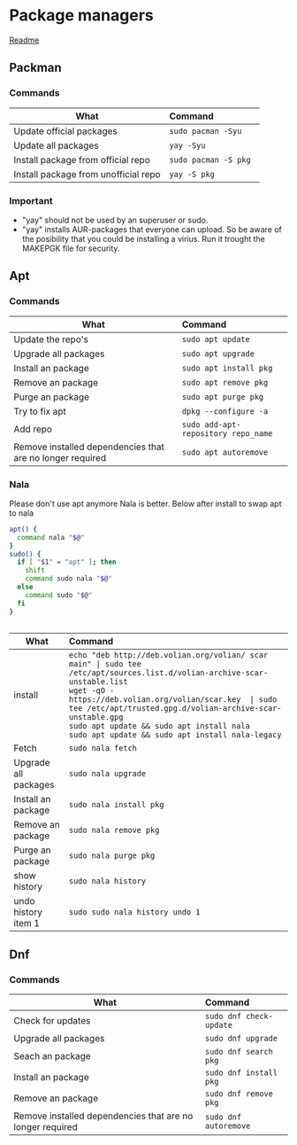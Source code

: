 # Package managers
[Readme](../README.md)
## Packman
### Commands

| What                                 | Command                   |
| ------------------------------------ | :------------------------ |
| Update official packages             | ```sudo pacman -Syu```    |
| Update all packages                  | ```yay -Syu```            |
| Install package from official repo   | ```sudo pacman -S pkg ``` |
| Install package from unofficial repo | ```yay -S pkg ```         |

### Important

- "yay" should not be used by an superuser or sudo.
- "yay" installs AUR-packages that everyone can upload. So be aware of the posibility that you could be installing a virius. Run it trought the MAKEPGK file for security.

## Apt
### Commands
| What                                                      | Command                                |
| --------------------------------------------------------- | :------------------------------------- |
| Update the repo's                                         | ```sudo apt update```                  |
| Upgrade  all packages                                     | ```sudo apt upgrade```                 |
| Install an package                                        | ```sudo apt install pkg```             |
| Remove an package                                         | ```sudo apt remove pkg```              |
| Purge an package                                          | ```sudo apt purge pkg```               |
| Try to fix apt                                            | ```dpkg --configure -a```              |
| Add repo                                                  | ```sudo add-apt-repository repo_name```  |
| Remove installed dependencies that are no longer required | ```sudo apt autoremove```              |

### Nala
Please don't use apt anymore Nala is better. Below after install to swap apt to nala 
```bash
apt() { 
  command nala "$@"
}
sudo() {
  if [ "$1" = "apt" ]; then
    shift
    command sudo nala "$@"
  else
    command sudo "$@"
  fi
}



```
| What                                                      | Command                                |
| --------------------------------------------------------- | :------------------------------------- |
| install                                        | ```echo "deb http://deb.volian.org/volian/ scar main" \| sudo tee /etc/apt/sources.list.d/volian-archive-scar-unstable.list```<br>```wget -qO - https://deb.volian.org/volian/scar.key  \| sudo tee /etc/apt/trusted.gpg.d/volian-archive-scar-unstable.gpg```<br>```sudo apt update && sudo apt install nala```  <br>  ```sudo apt update && sudo apt install nala-legacy```|
| Fetch                                    | ```sudo nala fetch```                 |
| Upgrade  all packages                                     | ```sudo nala upgrade```                 |
| Install an package                                        | ```sudo nala install pkg```             |
| Remove an package                                         | ```sudo nala remove pkg```              |
| Purge an package                                          | ```sudo nala purge pkg```               |
| show history                                        | ```sudo nala history```               |
| undo history item 1                                       | ```sudo sudo nala history undo 1```               |




## Dnf
### Commands
| What                                                      | Command                     |
| --------------------------------------------------------- | :-------------------------- |
| Check for updates                                         | ```sudo dnf check-update``` |
| Upgrade  all packages                                     | ```sudo dnf upgrade```      |
| Seach an package                                          | ```sudo dnf search pkg```   |
| Install an package                                        | ```sudo dnf install pkg```  |
| Remove an package                                         | ```sudo dnf remove pkg```   |
| Remove installed dependencies that are no longer required | ```sudo dnf autoremove```   |



